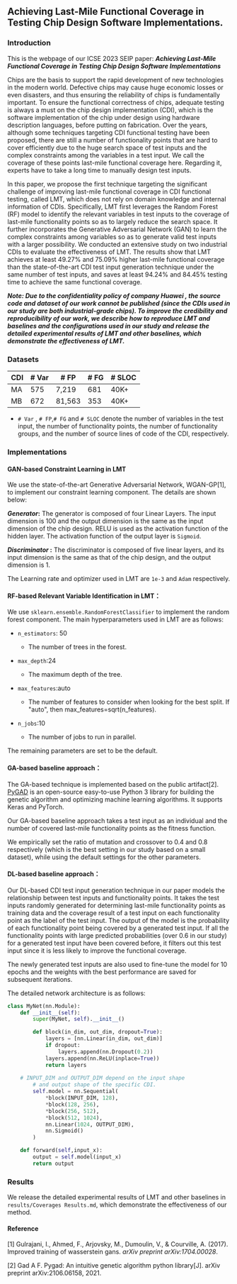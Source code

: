 ## Achieving Last-Mile Functional Coverage in Testing Chip Design Software Implementations.

### Introduction

This is the webpage of our ICSE 2023 SEIP paper: ***Achieving Last-Mile Functional Coverage in Testing Chip Design Software Implementations***

Chips are the basis to support the rapid development of new technologies in the modern world. Defective chips may cause huge economic losses or even disasters, and thus ensuring the reliability of chips is fundamentally important. To ensure the functional correctness of chips, adequate testing is always a must on the chip design implementation (CDI), which is the software implementation of the chip under design using hardware description languages, before putting on fabrication. Over the years, although some techniques targeting CDI functional testing have been proposed, there are still a number of functionality points that are hard to cover efficiently due to the huge search space of test inputs and the complex constraints among the variables in a test input. We call the coverage of these points last-mile functional coverage here. Regarding it, experts have to take a long time to manually design test inputs.

In this paper, we propose the first technique targeting the significant challenge of improving last-mile functional coverage in CDI functional testing, called LMT, which does not rely on domain knowledge and internal information of CDIs. Specifically, LMT first leverages the Random Forest (RF) model to identify the relevant variables in test inputs to the coverage of last-mile functionality points so as to largely reduce the search space. It further incorporates the Generative Adversarial Network (GAN) to learn the complex constraints among variables so as to generate valid test inputs with a larger possibility. We conducted an extensive study on two industrial CDIs to evaluate the effectiveness of LMT. The results show that LMT achieves at least 49.27% and 75.09% higher last-mile functional coverage than the state-of-the-art CDI test input generation technique under the same number of test inputs, and saves at least 94.24% and 84.45% testing time to achieve the same functional coverage.

***Note: Due to the confidentiality policy of company Huawei , the source code and dataset of our work cannot be published (since the CDIs used in our study are both industrial-grade chips). To improve the credibility and reproducibility of our work, we describe how to reproduce LMT and baselines and the configurations used in our study and release the detailed experimental results of LMT and other baselines, which demonstrate the effectiveness of LMT.***

### Datasets

| CDI  | # Var | # FP   | # FG | # SLOC |
| ---- | ----- | ------ | ---- | ------ |
| MA   | 575   | 7,219  | 681  | 40K+   |
| MB   | 672   | 81,563 | 353  | 40K+   |

- `# Var` , `# FP`,`# FG` and `# SLOC` denote the number of variables in the test input, the number of functionality points, the number of functionality groups, and the number of source lines of code of the CDI, respectively.

### Implementations

#### GAN-based Constraint Learning in LMT

We use the state-of-the-art Generative Adversarial Network, WGAN-GP[1], to implement our constraint learning component. The details are shown below: 

***Generator*:** The generator is composed of four Linear Layers. The input dimension is 100 and the output dimension is the same as the input dimension of the chip design. RELU is used as the activation function of the hidden layer. The activation function of the output layer is `Sigmoid`.

***Discriminator* :** The discriminator is composed of five linear layers, and its input dimension is the same as that of the chip design, and the output dimension is 1.

The Learning rate and optimizer used in LMT are `1e-3` and `Adam` respectively. 

#### RF-based Relevant Variable Identification in LMT：

We use `sklearn.ensemble.RandomForestClassifier` to implement the random forest component. The main hyperparameters used in LMT are as follows:

- `n_estimators`: 50
  - The number of trees in the forest.

- `max_depth`:24
  - The maximum depth of the tree. 

- `max_features`:auto
  - The number of features to consider when looking for the best split. If "auto", then max_features=sqrt(n_features).

- `n_jobs`:10
  - The number of jobs to run in parallel. 

The remaining parameters are set to be the default.

#### GA-based baseline approach：

The GA-based technique is implemented based on the public artifact[2]. [PyGAD](https://github.com/ahmedfgad/GeneticAlgorithmPython) is an open-source easy-to-use Python 3 library for building the genetic algorithm and optimizing machine learning algorithms. It supports Keras and PyTorch. 

Our GA-based baseline approach takes a test input as an individual and the number of covered last-mile functionality points as the fitness function.

We empirically set the ratio of mutation and crossover to 0.4 and 0.8 respectively (which is the best setting in our study based on a small dataset), while using the default settings for the other parameters.

#### DL-based baseline approach：

Our DL-based CDI test input generation technique in our paper models the relationship between test inputs and functionality points.  It takes the test inputs randomly generated for determining last-mile functionality points as training data and the coverage result of a test input on each functionality point as the label of the test input. The output of the model is the probability of each functionality point being covered by a generated test input. If all the functionality points with large predicted probabilities (over 0.6 in our study) for a generated test input have been covered before, it filters out this test input since it is less likely to improve the functional coverage. 

The newly generated test inputs are also used to fine-tune the model for 10 epochs and the weights with the best performance are saved for subsequent iterations.

The detailed network architecture is as follows:

```python
class MyNet(nn.Module):
    def __init__(self):
        super(MyNet, self).__init__()

        def block(in_dim, out_dim, dropout=True):
            layers = [nn.Linear(in_dim, out_dim)]
            if dropout:
                layers.append(nn.Dropout(0.2))
            layers.append(nn.ReLU(inplace=True))
            return layers
        
	# INPUT_DIM and OUTPUT_DIM depend on the input shape
        # and output shape of the specific CDI. 
        self.model = nn.Sequential(
            *block(INPUT_DIM, 128),
            *block(128, 256),
            *block(256, 512),
            *block(512, 1024),
            nn.Linear(1024, OUTPUT_DIM),
            nn.Sigmoid()
        )

    def forward(self,input_x):
        output = self.model(input_x)
        return output
```

### Results

We release the detailed experimental results of LMT and other baselines in `results/Coverages Results.md`, which demonstrate the effectiveness of our method.

#### Reference

[1] Gulrajani, I., Ahmed, F., Arjovsky, M., Dumoulin, V., & Courville, A. (2017). Improved training of wasserstein gans. *arXiv preprint arXiv:1704.00028*.

[2] Gad A F. Pygad: An intuitive genetic algorithm python library[J]. arXiv preprint arXiv:2106.06158, 2021.
